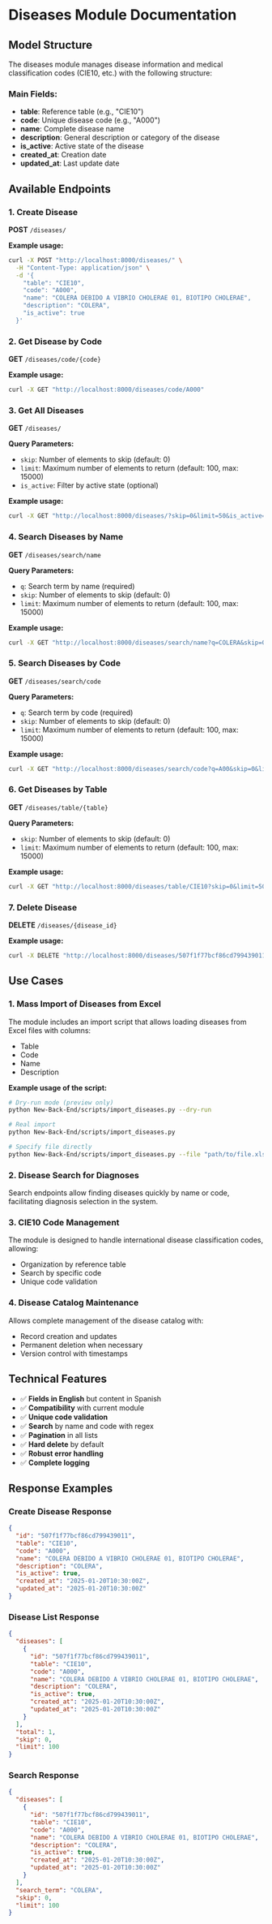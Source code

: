 # Diseases Module Documentation

## Model Structure

The diseases module manages disease information and medical classification codes (CIE10, etc.) with the following structure:

### Main Fields:
- **table**: Reference table (e.g., "CIE10")
- **code**: Unique disease code (e.g., "A000")
- **name**: Complete disease name
- **description**: General description or category of the disease
- **is_active**: Active state of the disease
- **created_at**: Creation date
- **updated_at**: Last update date

## Available Endpoints

### 1. Create Disease
**POST** `/diseases/`

**Example usage:**
```bash
curl -X POST "http://localhost:8000/diseases/" \
  -H "Content-Type: application/json" \
  -d '{
    "table": "CIE10",
    "code": "A000",
    "name": "COLERA DEBIDO A VIBRIO CHOLERAE 01, BIOTIPO CHOLERAE",
    "description": "COLERA",
    "is_active": true
  }'
```

### 2. Get Disease by Code
**GET** `/diseases/code/{code}`

**Example usage:**
```bash
curl -X GET "http://localhost:8000/diseases/code/A000"
```

### 3. Get All Diseases
**GET** `/diseases/`

**Query Parameters:**
- `skip`: Number of elements to skip (default: 0)
- `limit`: Maximum number of elements to return (default: 100, max: 15000)
- `is_active`: Filter by active state (optional)

**Example usage:**
```bash
curl -X GET "http://localhost:8000/diseases/?skip=0&limit=50&is_active=true"
```

### 4. Search Diseases by Name
**GET** `/diseases/search/name`

**Query Parameters:**
- `q`: Search term by name (required)
- `skip`: Number of elements to skip (default: 0)
- `limit`: Maximum number of elements to return (default: 100, max: 15000)

**Example usage:**
```bash
curl -X GET "http://localhost:8000/diseases/search/name?q=COLERA&skip=0&limit=20"
```

### 5. Search Diseases by Code
**GET** `/diseases/search/code`

**Query Parameters:**
- `q`: Search term by code (required)
- `skip`: Number of elements to skip (default: 0)
- `limit`: Maximum number of elements to return (default: 100, max: 15000)

**Example usage:**
```bash
curl -X GET "http://localhost:8000/diseases/search/code?q=A00&skip=0&limit=20"
```

### 6. Get Diseases by Table
**GET** `/diseases/table/{table}`

**Query Parameters:**
- `skip`: Number of elements to skip (default: 0)
- `limit`: Maximum number of elements to return (default: 100, max: 15000)

**Example usage:**
```bash
curl -X GET "http://localhost:8000/diseases/table/CIE10?skip=0&limit=50"
```

### 7. Delete Disease
**DELETE** `/diseases/{disease_id}`

**Example usage:**
```bash
curl -X DELETE "http://localhost:8000/diseases/507f1f77bcf86cd799439011"
```

## Use Cases

### 1. Mass Import of Diseases from Excel
The module includes an import script that allows loading diseases from Excel files with columns:
- Table
- Code
- Name
- Description

**Example usage of the script:**
```bash
# Dry-run mode (preview only)
python New-Back-End/scripts/import_diseases.py --dry-run

# Real import
python New-Back-End/scripts/import_diseases.py

# Specify file directly
python New-Back-End/scripts/import_diseases.py --file "path/to/file.xlsx"
```

### 2. Disease Search for Diagnoses
Search endpoints allow finding diseases quickly by name or code, facilitating diagnosis selection in the system.

### 3. CIE10 Code Management
The module is designed to handle international disease classification codes, allowing:
- Organization by reference table
- Search by specific code
- Unique code validation

### 4. Disease Catalog Maintenance
Allows complete management of the disease catalog with:
- Record creation and updates
- Permanent deletion when necessary
- Version control with timestamps

## Technical Features

- ✅ **Fields in English** but content in Spanish
- ✅ **Compatibility** with current module
- ✅ **Unique code validation**
- ✅ **Search** by name and code with regex
- ✅ **Pagination** in all lists
- ✅ **Hard delete** by default
- ✅ **Robust error handling**
- ✅ **Complete logging**

## Response Examples

### Create Disease Response
```json
{
  "id": "507f1f77bcf86cd799439011",
  "table": "CIE10",
  "code": "A000",
  "name": "COLERA DEBIDO A VIBRIO CHOLERAE 01, BIOTIPO CHOLERAE",
  "description": "COLERA",
  "is_active": true,
  "created_at": "2025-01-20T10:30:00Z",
  "updated_at": "2025-01-20T10:30:00Z"
}
```

### Disease List Response
```json
{
  "diseases": [
    {
      "id": "507f1f77bcf86cd799439011",
      "table": "CIE10",
      "code": "A000",
      "name": "COLERA DEBIDO A VIBRIO CHOLERAE 01, BIOTIPO CHOLERAE",
      "description": "COLERA",
      "is_active": true,
      "created_at": "2025-01-20T10:30:00Z",
      "updated_at": "2025-01-20T10:30:00Z"
    }
  ],
  "total": 1,
  "skip": 0,
  "limit": 100
}
```

### Search Response
```json
{
  "diseases": [
    {
      "id": "507f1f77bcf86cd799439011",
      "table": "CIE10",
      "code": "A000",
      "name": "COLERA DEBIDO A VIBRIO CHOLERAE 01, BIOTIPO CHOLERAE",
      "description": "COLERA",
      "is_active": true,
      "created_at": "2025-01-20T10:30:00Z",
      "updated_at": "2025-01-20T10:30:00Z"
    }
  ],
  "search_term": "COLERA",
  "skip": 0,
  "limit": 100
}
```
